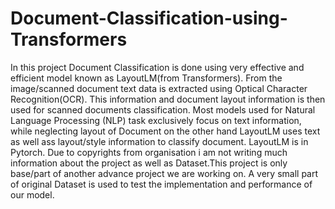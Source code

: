 # Document-Classification-using-Transformers
In this project Document Classification is done using very effective and efficient model known as LayoutLM(from Transformers). From the image/scanned document text data is extracted using Optical Character Recognition(OCR). This information and document layout information is then used for scanned documents classification. Most models used for Natural Language Processing (NLP) task exclusively focus on text information, while neglecting layout of Document on the other hand LayoutLM uses text as well ass layout/style information to classify document. LayoutLM is in Pytorch. Due to copyrights from organisation i am not writing much information about the project as well as Dataset.This project is only base/part of another advance project we are working on. A very small part of original Dataset is used to test the implementation and performance of our model.
